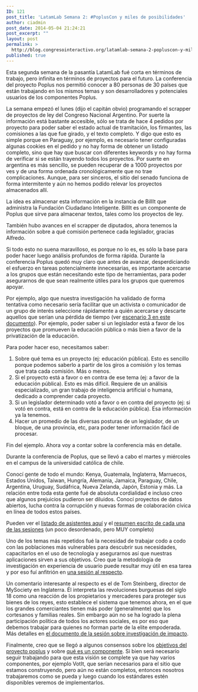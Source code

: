 ```yaml
---
ID: 121
post_title: 'LatamLab Semana 2: #PoplusCon y miles de posibilidades'
author: ciadmin
post_date: 2014-05-04 21:24:21
post_excerpt: ""
layout: post
permalink: >
  http://blog.congresointeractivo.org/latamlab-semana-2-popluscon-y-miles-de-posibilidades/
published: true
---
```

Esta segunda semana de la pasantía LatamLab fué corta en términos de trabajo, pero infinita en términos de proyectos para el futuro. La conferencia del proyecto Poplus nos permitió conocer a 80 personas de 30 países que están trabajando en los mismos temas y son desarrolladores y potenciales usuarios de los componentes Poplus.

La semana empezó el lunes (dijo el capitán obvio) programando el scrapper de proyectos de ley del Congreso Nacional Argentino. Por suerte la información está bastante accesible, sólo se trata de hace 4 pedidos por proyecto para poder saber el estado actual de tramitación, los firmantes, las comisiones a las que fue girado, y el texto completo. Y digo que esto es simple porque en Paraguay, por ejemplo, es necesario tener configuradas algunas cookies en el pedido y no hay forma de obtener un listado completo, sino que hay que buscar con diferentes keywords y no hay forma de verificar si se están trayendo todos los proyectos. Por suerte en argentina es más sencillo, se pueden recuperar de a 1000 proyectos por ves y de una forma ordenada cronológicamente que no trae complicaciones. Aunque, para ser sinceros, el sitio del senado funciona de forma intermitente y aún no hemos podido relevar los proyectos almacenados allí.

La idea es almacenar esta información en la instancia de BillIt que administra la Fundación Ciudadano Inteligente. BillIt es un componente de Poplus que sirve para almacenar textos, tales como los proyectos de ley.

También hubo avances en el scrapper de diputados, ahora tenemos la información sobre a qué comisión pertenece cada legislador, gracias Alfredo.

Si todo esto no suena maravilloso, es porque no lo es, es sólo la base para poder hacer luego análisis profundos de forma rápida. Durante la conferencia Poplus quedó muy claro que antes de avanzar, desperdiciando el esfuerzo en tareas potencialmente innecesarias, es importante acercarse a los grupos que están necesitando este tipo de herramientas, para poder asegurarnos de que sean realmente útiles para los grupos que queremos apoyar.

Por ejemplo, algo que nuestra investigación ha validado de forma tentativa como necesario sería facilitar que un activista o comunicador de un grupo de interés seleccione rápidamente a quién acercarse y descarte aquellos que serían una pérdida de tiempo (ver <a href="https://docs.google.com/document/d/1MY1-FTbT1301rgH3cjOBbWZU0P1VfqNsB3WAD7_2hPc/edit">escenario 3 en este documento</a>). Por ejemplo, poder saber si un legislador está a favor de los proyectos que promueven la educación pública o más bien a favor de la privatización de la educación.

Para poder hacer eso, necesitamos saber:
<ol>
	<li>Sobre qué tema es un proyecto (ej: educación pública). Esto es sencillo porque podemos saberlo a partir de los giros a comisión y los temas que trata cada comisión. Más o menos.</li>
	<li>Si el proyecto está a favor o en contra de ese tema (ej: a favor de la educación pública). Esto es más difícil. Requiere de un análisis especializado, un gran trabajo de inteligencia artificial o humana, dedicado a comprender cada proyecto.</li>
	<li>Si un legislador determinado votó a favor o en contra del proyecto (ej: si votó en contra, está en contra de la educación pública). Esa información ya la tenemos.</li>
	<li>Hacer un promedio de las diversas posturas de un legislador, de un bloque, de una provincia, etc, para poder tener información fácil de procesar.</li>
</ol>
Fin del ejemplo. Ahora voy a contar sobre la conferencia más en detalle.

Durante la conferencia de Poplus, que se llevó a cabo el martes y miércoles en el campus de la universidad católica de chile.

Conocí gente de todo el mundo: Kenya, Guatemala, Inglaterra, Marruecos, Estados Unidos, Taiwan, Hungría, Alemania, Jamaica, Paraguay, Chile, Argentina, Uruguay, Sudáfrica, Nueva Zelanda, Japón, Estonia y más. La relación entre toda esta gente fué de absoluta cordialidad e incluso creo que algunos prejuicios pudieron ser diluidos.
Conocí proyectos de datos abiertos, lucha contra la corrupción y nuevas formas de colaboración cívica en línea de todos estos países.

Pueden ver el <a href="https://docs.google.com/spreadsheets/d/1oUxV85Kcmv1KfGr8GY4FypjIP2FIBOpMXsJwX67xHSQ/edit#gid=0">listado de asistentes aquí</a> y el <a href="https://popluscon.hackpad.com/">resumen escrito de cada una de las sesiones</a> (un poco desordenado, pero MUY completo)

Uno de los temas más repetidos fué la necesidad de trabajar codo a codo con las poblaciones más vulnerables para descubrir sus necesidades, capacitarlos en el uso de tecnología y asegurarnos así que nuestras aplicaciones sirven a sus objetivos. Creo que la metodología de investigación en experiencia de usuario puede resultar muy útil en esa tarea y por eso fuí anfitrión en <a href="https://popluscon.hackpad.com/User-Experience-UX-research-Session-3-Grey-Room-Wednesday-7aHLWZW2Ak9">una sesión al respecto</a>.

Un comentario interesante al respecto es el de <span data-sheets-value="[null,2,&quot;Tom Steinberg&quot;]" data-sheets-userformat="[null,null,641,[null,0],null,null,null,null,null,null,0,null,0]">Tom Steinberg, director de MySociety en Inglaterra. Él interpreta las revoluciones burguesas del siglo 18 como una reacción de los propietarios y mercaderes para proteger sus bienes de los reyes, esto establece el sistema que tenemos ahora, en el que los grandes comerciantes tienen más poder (generalmente) que los cortesanos y familias reales. Sin embargo aún no se ha logrado la plena participación política de todos los actores sociales, es por eso que debemos trabajar para quienes no forman parte de la elite empoderada. Más detalles en <a href="https://popluscon.hackpad.com/Who-are-we-helping-Impact-Research-w7rPPNto0sk">el documento de la sesión sobre investigación de impacto</a>.</span>

Finalmente, creo que se llegó a algunos consensos sobre los <a href="https://popluscon.hackpad.com/What-Poplus-Components-should-exist-KlZwvmR5ycO">objetivos del proyecto poplus</a> y sobre <a href="https://popluscon.hackpad.com/What-are-Poplus-components-yVemaWdWcmI">qué es un componente</a>. Si bien será necesario seguir trabajando para que esta visión se complete ya que hay varios componentes, por ejemplo VotIt, que serían necesarios para el sitio que estamos construyendo, pero aún no están completos, entonces nosotros trabajaremos como se pueda y luego cuando los estándares estén disponibles veremos de implementarlos.